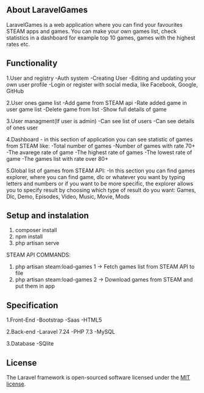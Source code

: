 ## About LaravelGames

LaravelGames is a web application where you can find your favourites STEAM apps and games. You can make your own games list, check statistics in a dashboard for example top 10 games, games with the highest rates etc.

## Functionality

1.User and registry
-Auth system
-Creating User
-Editing and updating your own user profile
-Login or register with social media, like Facebook, Google, GitHub

2.User ones game list
-Add game from STEAM api
-Rate added game in user game list
-Delete game from list
-Show full details of game

3.User managment(If user is admin)
-Can see list of users
-Can see details of ones user

4.Dashboard - in this section of application you can see statistic of games from STEAM like:
-Total number of games
-Number of games with rate 70+
-The avarege rate of game
-The highest rate of games
-The lowest rate of game
-The games list with rate over 80+

5.Global list of games from STEAM API:
-In this section you can find games explorer, where you can find game, dlc or whatever you want by typing letters and numbers or if you want to be more specific, the explorer allows you to specify result by choosing which type of result do you want: Games, Dlc, Demo, Episodes, Video, Music, Movie, Mods


## Setup and instalation
1. composer install
2. npm install
3. php artisan serve


STEAM API COMMANDS:
1. php artisan steam:load-games 1 -> Fetch games list from STEAM API to file
2. php artisan steam:load-games 2 -> Download games from STEAM and put them in app

## Specification

1.Front-End
-Bootstrap
-Saas
-HTML5

2.Back-end
-Laravel 7.24
-PHP 7.3
-MySQL

3.Database
-SQlite


## License

The Laravel framework is open-sourced software licensed under the [MIT license](https://opensource.org/licenses/MIT).
